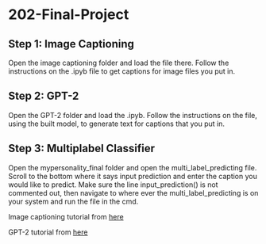 # 202-Final-Project

## Step 1: Image Captioning

Open the image captioning folder and load the file there. Follow the instructions on the .ipyb file to get captions for image files you put in.

## Step 2: GPT-2

Open the GPT-2 folder and load the .ipyb. Follow the instructions on the file, using the built model, to generate text for captions that you put in.

## Step 3: Multiplabel Classifier
Open the mypersonality_final folder and open the multi_label_predicting file. Scroll to the bottom where it says input prediction and enter the caption you would like to predict. Make sure the line input_prediction() is not commented out, then navigate to where ever the multi_label_predicting is on your system and run the file in the cmd.

Image captioning tutorial from [here](https://www.tensorflow.org/tutorials/text/image_captioning)

GPT-2 tutorial from [here](https://colab.research.google.com/drive/1VLG8e7YSEwypxU-noRNhsv5dW4NfTGce##scrollTo=H7LoMj4GA4n_)


